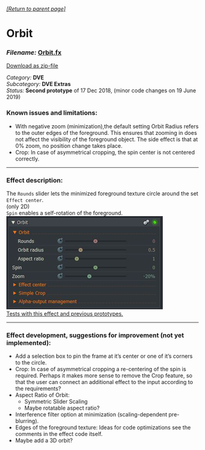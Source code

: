 *[[Return to parent page]](../../../README.md)*  

# Orbit

### *Filename:* <a href="Orbit.fx" download>Orbit.fx</a> 
[Download as zip-file](Orbit.zip)

*Category:* **DVE**  
*Subcategory:* **DVE Extras**  
*Status:* **Second prototype** of 17 Dec 2018, (minor code changes on 19 June 2019)  

### Known issues and limitations:
- With negative zoom (minimization),the default setting Orbit Radius refers to the outer edges of the foreground. 
  This ensures that zooming in does not affect the visibility of the foreground object. 
  The side effect is that at 0% zoom, no position change takes place.  
- Crop: In case of asymmetrical cropping, the spin center is not centered correctly.  


--------------------------------------------------------------------------

### Effect description:
The `Rounds` slider lets the minimized foreground texture circle around the set `Effect center`.  
(only 2D)  
`Spin` enables a self-rotation of the foreground.  
![](IMG/img1.jpg)  
<a href="https://www.lwks.com/index.php?option=com_kunena&func=view&catid=6&id=190102&limit=15&limitstart=15&Itemid=81#190202"  target="blank">Tests with this effect and previous prototypes.</a>  

------------------------------------------------------------------------

### Effect development, suggestions for improvement (not yet implemented):
- Add a selection box to pin the frame at it’s center or one of it’s corners to the circle.
- Crop: In case of asymmetrical cropping a re-centering of the spin is required. 
        Perhaps it makes more sense to remove the Crop feature, 
        so that the user can connect an additional effect to the input according to the requirements?
- Aspect Ratio of Orbit: 
  - Symmetric Slider Scaling  
  - Maybe rotatable aspect ratio?  
- Interference filter option at minimization (scaling-dependent pre-blurring).  
- Edges of the foreground texture: Ideas for code optimizations see the comments in the effect code itself.  
- Maybe add a 3D orbit?  
